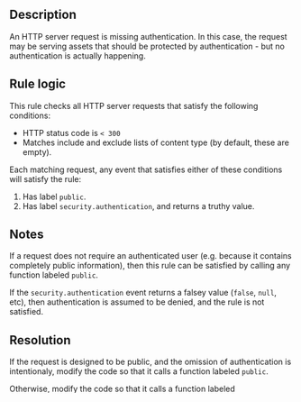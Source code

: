 ## Description

An HTTP server request is missing authentication. In this case, the request may be serving assets
that should be protected by authentication - but no authentication is actually happening.

## Rule logic

This rule checks all HTTP server requests that satisfy the following conditions:

- HTTP status code is `< 300`
- Matches include and exclude lists of content type (by default, these are empty).

Each matching request, any event that satisfies either of these conditions will satisfy the rule:

1. Has label `public`.
2. Has label `security.authentication`, and returns a truthy value.

## Notes

If a request does not require an authenticated user (e.g. because it contains completely public
information), then this rule can be satisfied by calling any function labeled `public`.

If the `security.authentication` event returns a falsey value (`false`, `null`, etc), then
authentication is assumed to be denied, and the rule is not satisfied.

## Resolution

If the request is designed to be public, and the omission of authentication is intentionaly, modify
the code so that it calls a function labeled `public`.

Otherwise, modify the code so that it calls a function labeled `security.authentication` which
returns a truthy result (for example, a User object).

## Options

- `includeContentTypes MatchPatternConfig[]`. Default: empty - including all content types.
- `excludeContentTypes MatchPatternConfig[]`. Default: empty - excluding no content types.

## Examples

```yaml
- rule: missingAuthentication
  properties:
    includeContentTypes:
      - match: ^application/json
```
